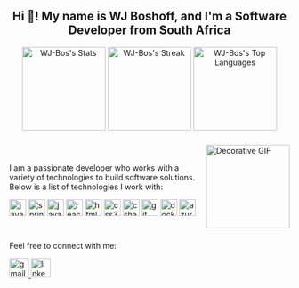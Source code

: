 <h2 align="center">Hi 👋! My name is WJ Boshoff, and I'm a Software Developer from South Africa</h2>

<div align="center">
  <!-- GitHub Stats -->
  <img src="https://github-readme-stats.vercel.app/api?username=WJ-Bos&theme=tokyonight&show_icons=true&hide_border=true&count_private=true" alt="WJ-Bos's Stats" height="150" />
  <img src="https://github-readme-streak-stats.herokuapp.com/?user=WJ-Bos&theme=tokyonight&hide_border=true" alt="WJ-Bos's Streak" height="150" />
  <img src="https://github-readme-stats.vercel.app/api/top-langs/?username=WJ-Bos&theme=tokyonight&show_icons=true&hide_border=true&layout=compact" alt="WJ-Bos's Top Languages" height="150" />
</div>

###

<div style="display: flex; justify-content: space-between; align-items: center;">
  <!-- Icons Section -->
  <div style="text-align: left;">
    <p>I am a passionate developer who works with a variety of technologies to build software solutions. Below is a list of technologies I work with:</p>
    <img src="https://cdn.jsdelivr.net/gh/devicons/devicon/icons/java/java-original.svg" height="30" alt="java logo" />
    <img src="https://cdn.jsdelivr.net/gh/devicons/devicon/icons/spring/spring-original.svg" height="30" alt="spring logo" />
    <img src="https://cdn.jsdelivr.net/gh/devicons/devicon/icons/javascript/javascript-original.svg" height="30" alt="javascript logo" />
    <img src="https://cdn.jsdelivr.net/gh/devicons/devicon/icons/react/react-original.svg" height="30" alt="react logo" />
    <img src="https://cdn.jsdelivr.net/gh/devicons/devicon/icons/html5/html5-original.svg" height="30" alt="html5 logo" />
    <img src="https://cdn.jsdelivr.net/gh/devicons/devicon/icons/css3/css3-original.svg" height="30" alt="css3 logo" />
    <img src="https://cdn.jsdelivr.net/gh/devicons/devicon/icons/csharp/csharp-original.svg" height="30" alt="csharp logo" />
    <img src="https://cdn.jsdelivr.net/gh/devicons/devicon/icons/git/git-original.svg" height="30" alt="git logo" />
    <img src="https://cdn.jsdelivr.net/gh/devicons/devicon/icons/docker/docker-original.svg" height="30" alt="docker logo" />
    <img src="https://cdn.jsdelivr.net/gh/devicons/devicon/icons/azure/azure-original.svg" height="30" alt="azure logo" />
  </div>

  <!-- Image Section -->
  <img src="https://www.icegif.com/wp-content/uploads/2021/11/icegif-374.gif" height="150" alt="Decorative GIF" />
</div>


###

<div align="left">
  <p>Feel free to connect with me:</p>
  <a href="mailto:your-email@example.com">
    <img src="https://img.shields.io/static/v1?message=Gmail&logo=gmail&label=&color=D14836&logoColor=white&labelColor=&style=for-the-badge" height="35" alt="gmail logo" />
  </a>
  <a href="https://www.linkedin.com/in/your-linkedin-profile" target="_blank">
    <img src="https://img.shields.io/static/v1?message=LinkedIn&logo=linkedin&label=&color=0077B5&logoColor=white&labelColor=&style=for-the-badge" height="35" alt="linkedin logo" />
  </a>
</div>
